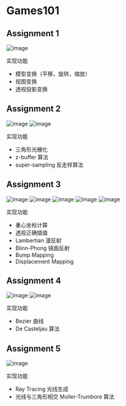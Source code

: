 # Games101
## Assignment 1
![image](https://github.com/jgw2000/Games101/blob/main/Assignment1/image.png)

实现功能
- 模型变换（平移，旋转，缩放）
- 视图变换
- 透视投影变换

## Assignment 2
![image](https://github.com/jgw2000/Games101/blob/main/Assignment2/image1.png)
![image](https://github.com/jgw2000/Games101/blob/main/Assignment2/image2.png)

实现功能
- 三角形光栅化
- z-buffer 算法
- super-sampling 反走样算法

## Assignment 3
![image](https://github.com/jgw2000/Games101/blob/main/Assignment3/image1.png)
![image](https://github.com/jgw2000/Games101/blob/main/Assignment3/image2.png)
![image](https://github.com/jgw2000/Games101/blob/main/Assignment3/image3.png)
![image](https://github.com/jgw2000/Games101/blob/main/Assignment3/image4.png)
![image](https://github.com/jgw2000/Games101/blob/main/Assignment3/image5.png)

实现功能
- 重心坐标计算
- 透视正确插值
- Lambertian 漫反射
- Blinn-Phong 镜面反射
- Bump Mapping
- Displacement Mapping

## Assignment 4
![image](https://github.com/jgw2000/Games101/blob/main/Assignment4/image1.png)
![image](https://github.com/jgw2000/Games101/blob/main/Assignment4/image2.png)

实现功能
- Bezier 曲线
- De Casteljau 算法

## Assignment 5
![image](https://github.com/jgw2000/Games101/blob/main/Assignment5/image.png)

实现功能
- Ray Tracing 光线生成
- 光线与三角形相交 Moller-Trumbore 算法